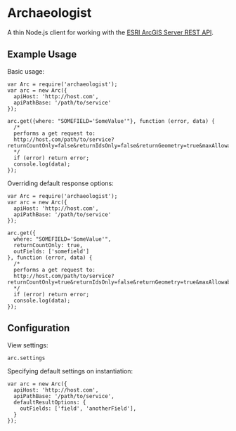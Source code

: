 # Archaeologist

A thin Node.js client for working with the [ESRI ArcGIS Server REST API](http://resources.esri.com/help/9.3/arcgisserver/apis/rest).

## Example Usage

Basic usage:

    var Arc = require('archaeologist');
    var arc = new Arc({
      apiHost: 'http://host.com',
      apiPathBase: '/path/to/service'
    });

    arc.get({where: "SOMEFIELD='SomeValue'"}, function (error, data) {
      /*
      performs a get request to:
      http://host.com/path/to/service?returnCountOnly=false&returnIdsOnly=false&returnGeometry=true&maxAllowableOffset=&outputSpatialReference=&outFields=*&where=SOMEFIELD='SomeValue'&f=json
      */
      if (error) return error;
      console.log(data);
    });

Overriding default response options:

    var Arc = require('archaeologist');
    var arc = new Arc({
      apiHost: 'http://host.com',
      apiPathBase: '/path/to/service'
    });

    arc.get({
      where: "SOMEFIELD='SomeValue'",
      returnCountOnly: true,
      outFields: ['somefield']
    }, function (error, data) {
      /*
      performs a get request to:
      http://host.com/path/to/service?returnCountOnly=true&returnIdsOnly=false&returnGeometry=true&maxAllowableOffset=&outputSpatialReference=&outFields=somefield&where=SOMEFIELD='SomeValue'&f=json
      */
      if (error) return error;
      console.log(data);
    });

## Configuration

View settings:
    
    arc.settings

Specifying default settings on instantiation:
    
    var arc = new Arc({
      apiHost: 'http://host.com',
      apiPathBase: '/path/to/service',
      defaultResultOptions: {
        outFields: ['field', 'anotherField'],
      }
    });
